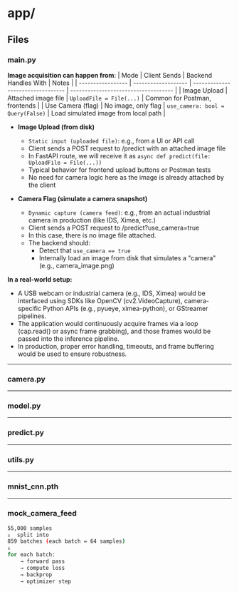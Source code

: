 # app/

## Files

### main.py
 **Image acquisition can happen from**:
| Mode              | Client Sends        | Backend Handles With              | Notes                                |
| ----------------- | ------------------- | --------------------------------- | ------------------------------------ |
| Image Upload      | Attached image file | `UploadFile = File(...)`          | Common for Postman, frontends        |
| Use Camera (flag) | No image, only flag | `use_camera: bool = Query(False)` | Load simulated image from local path |

- **Image Upload (from disk)**
  - `Static input (uploaded file)`: e.g., from a UI or API call
  - Client sends a POST request to /predict with an attached image file
  - In FastAPI route, we will receive it as  `async def predict(file: UploadFile = File(...))`
  -  Typical behavior for frontend upload buttons or Postman tests
  -  No need for camera logic here as the image is already attached by the client

- **Camera Flag (simulate a camera snapshot)**
  - `Dynamic capture (camera feed)`: e.g., from an actual industrial camera in production (like IDS, Ximea, etc.)
  - Client sends a POST request to /predict?use_camera=true
  - In this case, there is no image file attached.
  - The backend should:
    - Detect that `use_camera == true`
    - Internally load an image from disk that simulates a "camera" (e.g., camera_image.png)

**In a real-world setup:**
- A USB webcam or industrial camera (e.g., IDS, Ximea) would be interfaced using SDKs like OpenCV (cv2.VideoCapture), camera-specific Python APIs (e.g., pyueye, ximea-python), or GStreamer pipelines.
- The application would continuously acquire frames via a loop (cap.read() or async frame grabbing), and those frames would be passed into the inference pipeline.
- In production, proper error handling, timeouts, and frame buffering would be used to ensure robustness.

---

### camera.py 

---

### model.py 

---

### predict.py

---

### utils.py 

---
### mnist_cnn.pth

---

### mock_camera_feed
```bash
55,000 samples
↓  split into
859 batches (each batch = 64 samples)
↓
for each batch:
    → forward pass
    → compute loss
    → backprop
    → optimizer step
```
